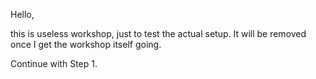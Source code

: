 Hello,

this is useless workshop, just to test the actual setup. It will be removed once I get the workshop itself going.

Continue with Step 1.